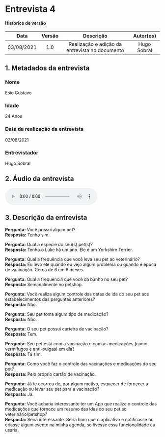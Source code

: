 # Entrevista 4

#### Histórico de versão
|    Data    | Versão | Descrição            |    Autor(es)    |
| :--------: | :----: | :------------------: | :-------------: |
| 03/08/2021 |  1.0   | Realização e adição da entrevista no documento | Hugo Sobral |

## 1. Metadados da entrevista
### Nome
Esio Gustavo

### Idade
24 Anos

### Data da realização da entrevista
02/08/2021

### Entrevistador
Hugo Sobral

## 2. Áudio da entrevista
<audio controls>
  <source src="../assets/pages/entrevistas/entrevista-com-o-esio-02-08-2021.m4a" type="audio/mpeg">
</audio>

## 3. Descrição da entrevista

**Pergunta:** Você possui algum pet?<br/>
**Resposta:** Tenho sim.

**Pergunta:** Qual a espécie do seu(s) pet(s)?<br/>
**Resposta:** Tenho o Luke há um ano. Ele é um Yorkshire Terrier.

**Pergunta:** Qual a frequência que você leva seu pet ao veterinário?<br/>
**Resposta:** Eu levo ele quando eu vejo algum problema ou quando é época de vacinação. Cerca de 6 em 6 meses.

**Pergunta:** Qual a frequência que você dá banho no seu pet?<br/>
**Resposta:** Semanalmente no petshop.

**Pergunta:** Você realiza algum controle das datas de ida do seu pet aos estabelecimentos das perguntas anteriores?<br/>
**Resposta:** Não.

**Pergunta:** Seu pet toma algum tipo de medicação?<br/>
**Resposta:** Não.

**Pergunta:** O seu pet possui carteira de vacinação?<br/>
**Resposta:** Tem.

**Pergunta:** Seu pet está com a vacinação e com as medicações (como vermífugos e anti-pulgas) em dia?<br/>
**Resposta:** Tá sim.

**Pergunta:** Como você faz o controle das vacinações e medicações do seu pet?<br/>
**Resposta:** Pelo próprio cartão de vacinação.

**Pergunta:** Já te ocorreu de, por algum motivo, esquecer de fornecer a medicação ou levar seu pet para a vacinação?<br/>
**Resposta:** Já.

**Pergunta:** Você acharia interessante ter um App que realiza o controle das medicações que fornece um resumo das idas do seu pet ao veterinário/petshop?<br/>
**Resposta:** Seria interessante. Seria bom que o aplicativo e notificasse ou criasse algum evento na minha agenda, se tivesse essa funcionalidade eu usaria.